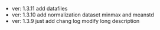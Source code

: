 * ver: 1.3.11 add datafiles
* ver: 1.3.10 add normalization dataset minmax and meanstd
* ver: 1.3.9  just add chang log modify long description